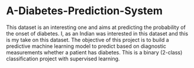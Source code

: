 # A-Diabetes-Prediction-System
This dataset is an interesting one and aims at predicting the probability of the onset of diabetes. I, as an Indian was interested in this dataset and this is my take on this dataset. The objective of this project is to build a predictive machine learning model to predict based on diagnostic measurements whether a patient has diabetes. This is a binary (2-class) classification project with supervised learning.


